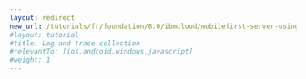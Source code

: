 ```yaml
---
layout: redirect
new_url: /tutorials/fr/foundation/8.0/ibmcloud/mobilefirst-server-using-scripts/log-and-trace-collection/
#layout: tutorial
#title: Log and trace collection
#relevantTo: [ios,android,windows,javascript]
#weight: 1
---
```

